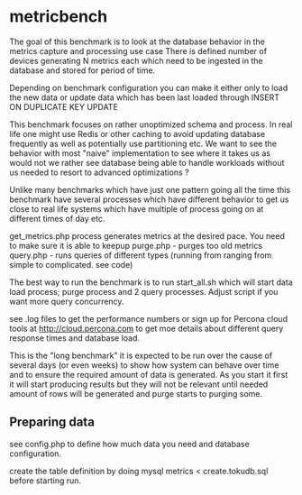 # metricbench

The goal of this benchmark is to look at the database behavior in the metrics capture and processing use case
There is defined number of devices generating N metrics each which need to be ingested in the database and stored for period of time.

Depending on benchmark configuration you can make it either only to load the new data or update data which has been last loaded through INSERT ON DUPLICATE KEY UPDATE

This benchmark focuses on rather unoptimized schema and process. In real life one might use Redis or other caching to avoid updating database frequently as well as potentially use partitioning etc.  We want to see the behavior with most "naive" implementation to see where it takes us as would not we rather see database being able to handle workloads without us needed to resort to advanced optimizations ?

Unlike many benchmarks which have just one pattern going all the time this benchmark have several processes which have different behavior to get us close to real life systems which have multiple of process going on at different times of day etc.

get_metrics.php  process  generates metrics at the desired pace.   You need to make sure it is able to keepup
purge.php - purges too old metrics
query.php - runs queries of different types (running from ranging from simple to complicated. see code)

The best way to run the benchmark is to run  start_all.sh  which will start  data load process; purge process and 2 query processes.  Adjust script if you want more query concurrency.

see .log files to get the performance numbers or sign up for Percona cloud tools at http://cloud.percona.com to get moe details about different query response times and database load.

This is the "long benchmark"  it is expected to be run over the cause of several days (or even weeks) to show how system can behave over time and to ensure the required amount of data is generated.  As you start it first it will start producing results but they will not be relevant until needed amount of rows will be generated and purge starts to purging some.

## Preparing data

see config.php to define how much data you need and database configuration.  

create the table definition by doing   mysql metrics < create.tokudb.sql    before starting run.


